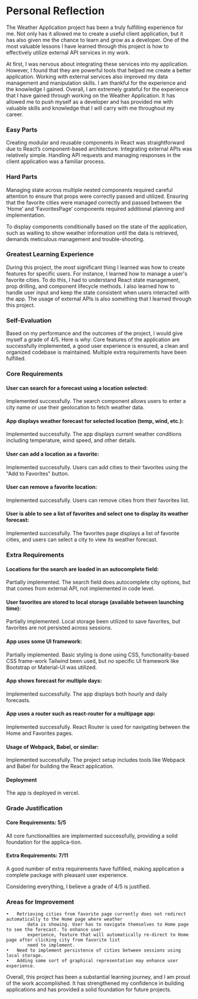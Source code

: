 # Personal Reflection
The Weather Application project has been a truly fulfilling experience for me. Not only has it allowed me to create a useful client application, but it has also given me the chance to learn and grow as a developer. One of the most valuable lessons I have learned through this project is how to effectively utilize external API services in my work.

At first, I was nervous about integrating these services into my application. However, I found that they are powerful tools that helped me create a better application. Working with external services also improved my data management and manipulation skills. I am thankful for the experience and the knowledge I gained.
Overall, I am extremely grateful for the experience that I have gained through working on the Weather Application. It has allowed me to push myself as a developer and has provided me with valuable skills and knowledge that I will carry with me throughout my career.

### Easy Parts
Creating modular and reusable components in React was straightforward due to React’s component-based architecture. Integrating external APIs was relatively simple. Handling API requests and managing responses in the client application was a familiar process.

### Hard Parts
Managing state across multiple nested components required careful attention to ensure that props were correctly passed and utilized. Ensuring that the favorite cities were managed correctly and passed between the ‘Home’ and ‘FavoritesPage’ components required additional planning and implementation.

To display components conditionally based on the state of the application, such as waiting to show weather information until the data is retrieved, demands meticulous management and trouble-shooting.

### Greatest Learning Experience
During this project, the most significant thing I learned was how to create features for specific users. For instance, I learned how to manage a user's favorite cities. To do this, I had to understand React state management, prop drilling, and component lifecycle methods. I also learned how to handle user input and keep the state consistent when users interacted with the app. The usage of external APIs is also something that I learned through this project.

### Self-Evaluation
Based on my performance and the outcomes of the project, I would give myself a grade of 4/5. Here is why:
Core features of the application are successfully implemented, a good user experience is ensured, a clean and organized codebase is maintained.
Multiple extra requirements have been fulfilled.

### Core Requirements
#### User can search for a forecast using a location selected:
Implemented successfully. The search component allows users to enter a city name or use their geolocation to fetch weather data.

#### App displays weather forecast for selected location (temp, wind, etc.):
Implemented successfully. The app displays current weather conditions including temperature, wind speed, and other details.

#### User can add a location as a favorite:
Implemented successfully. Users can add cities to their favorites using the "Add to Favorites" button.

#### User can remove a favorite location:
Implemented successfully. Users can remove cities from their favorites list.

#### User is able to see a list of favorites and select one to display its weather forecast:
Implemented successfully. The favorites page displays a list of favorite cities, and users can select a city to view its weather forecast.

### Extra Requirements
#### Locations for the search are loaded in an autocomplete field:
Partially implemented. The search field does autocomplete city options, but that comes from external API, not implemented in code level.

#### User favorites are stored to local storage (available between launching time):
Partially implemented. Local storage been utilized to save favorites, but favorites are not persisted across sessions.

#### App uses some UI framework:
Partially implemented. Basic styling is done using CSS, functionality-based CSS frame-work Tailwind been used, but no specific UI framework like Bootstrap or Material-UI was utilized.

#### App shows forecast for multiple days:
Implemented successfully. The app displays both hourly and daily forecasts.

#### App uses a router such as react-router for a multipage app:
Implemented successfully. React Router is used for navigating between the Home and Favorites pages.

#### Usage of Webpack, Babel, or similar:
Implemented successfully. The project setup includes tools like Webpack and Babel for building the React application.

#### Deployment
The app is deployed in vercel.

### Grade Justification
#### Core Requirements: 5/5
All core functionalities are implemented successfully, providing a solid foundation for the applica-tion.

#### Extra Requirements: 7/11
A good number of extra requirements have fulfilled, making application a complete package with pleasant user experience.

Considering everything, I believe a grade of 4/5 is justified.

### Areas for Improvement
    •	Retrieving cities from favorite page currently does not redirect automatically to the Home page where weather
            data is showing. User has to navigate themselves to Home page to see the forecast. To enhance user 
            experience, feature that will automatically re-direct to Home page after clicking city from favorite list 
            need to implement.
    •	Need to implement persistence of cities between sessions using local storage.
    •	Adding some sort of graphical representation may enhance user experience.

Overall, this project has been a substantial learning journey, and I am proud of the work accomplished. It has strengthened my confidence in building applications and has provided a solid foundation for future projects.
